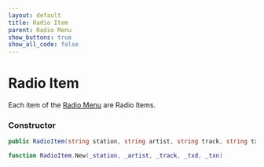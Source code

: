 ```yaml
---
layout: default
title: Radio Item
parent: Radio Menu
show_buttons: true
show_all_code: false
---
```


# Radio Item
Each item of the [Radio Menu](./index.md) are Radio Items.

### Constructor

```c#
public RadioItem(string station, string artist, string track, string txd, string txn)
```

```lua
function RadioItem.New(_station, _artist, _track, _txd, _txn)
```